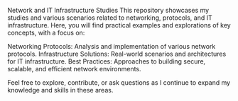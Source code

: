 Network and IT Infrastructure Studies
This repository showcases my studies and various scenarios related to networking, protocols, and IT infrastructure. Here, you will find practical examples and explorations of key concepts, with a focus on:

   Networking Protocols: Analysis and implementation of various network protocols.
   Infrastructure Solutions: Real-world scenarios and architectures for IT infrastructure.
   Best Practices: Approaches to building secure, scalable, and efficient network environments.
    
Feel free to explore, contribute, or ask questions as I continue to expand my knowledge and skills in these areas.
